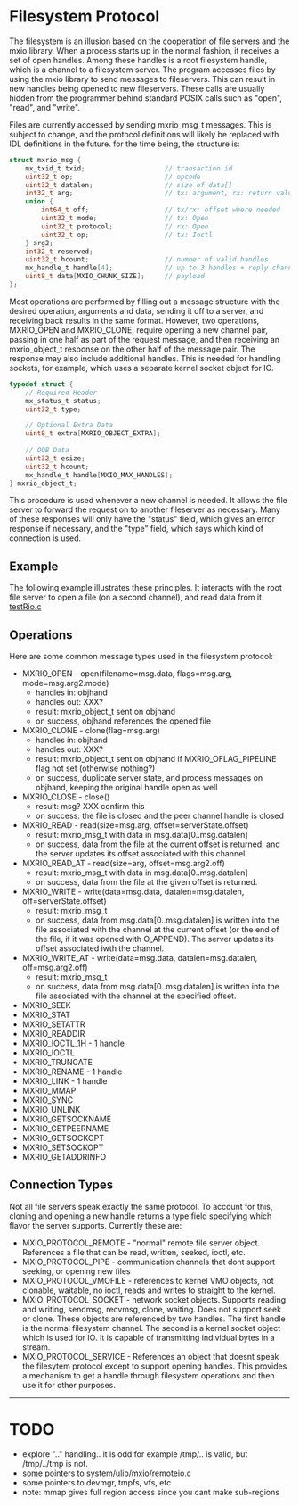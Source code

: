 # Filesystem Protocol

The filesystem is an illusion based on the cooperation of 
file servers and the mxio library.  When a process starts up
in the normal fashion, it receives a set of open handles.
Among these handles is a root filesystem handle, which is a
channel to a filesystem server.  The program accesses files
by using the mxio library to send messages to fileservers.
This can result in new handles being opened to new fileservers.
These calls are usually hidden from the programmer behind
standard POSIX calls such as "open", "read", and "write".

Files are currently accessed by sending mxrio_msg_t messages.
This is subject to change, and the protocol definitions will
likely be replaced with IDL definitions in the future.  for the
time being, the structure is:

```c
struct mxrio_msg {
    mx_txid_t txid;                    // transaction id
    uint32_t op;                       // opcode
    uint32_t datalen;                  // size of data[]
    int32_t arg;                       // tx: argument, rx: return value
    union {
        int64_t off;                   // tx/rx: offset where needed
        uint32_t mode;                 // tx: Open
        uint32_t protocol;             // rx: Open
        uint32_t op;                   // tx: Ioctl
    } arg2;
    int32_t reserved;
    uint32_t hcount;                   // number of valid handles
    mx_handle_t handle[4];             // up to 3 handles + reply channel handle
    uint8_t data[MXIO_CHUNK_SIZE];     // payload
};
```

Most operations are performed by filling out a message structure
with the desired operation, arguments and data, sending it off
to a server, and receiving back results in the same format.
However, two operations, MXRIO_OPEN and MXRIO_CLONE, require opening 
a new channel pair, passing in one half as part of the request message,
and then receiving an mxrio_object_t response on the other half
of the message pair.  The response may also include additional
handles.  This is needed for handling sockets, for example, which
uses a separate kernel socket object for IO.

```c
typedef struct {
    // Required Header
    mx_status_t status;
    uint32_t type;

    // Optional Extra Data
    uint8_t extra[MXRIO_OBJECT_EXTRA];
    
    // OOB Data
    uint32_t esize;
    uint32_t hcount;
    mx_handle_t handle[MXIO_MAX_HANDLES]; 
} mxrio_object_t;
```

This procedure is used whenever a new channel is needed. It allows
the file server to
forward the request on to another fileserver as necessary.  Many
of these responses will only have the "status" field, which gives
an error response if necessary, and the "type" field, which says
which kind of connection is used.

## Example

The following example illustrates these principles.  It interacts
with the root file server to open a file (on a second channel),
and read data from it. [testRio.c](testRio/testRio.c)

## Operations

Here are some common message types used in the filesystem protocol:

- MXRIO_OPEN - open(filename=msg.data, flags=msg.arg, mode=msg.arg2.mode)
    - handles in: objhand
    - handles out: XXX?
    - result: mxrio_object_t sent on objhand
    - on success, objhand references the opened file
- MXRIO_CLONE - clone(flag=msg.arg)
    - handles in: objhand
    - handles out: XXX?
    - result: mxrio_object_t sent on objhand if MXRIO_OFLAG_PIPELINE flag not
      set (otherwise nothing?)
    - on success, duplicate server state, and process messages on objhand,
      keeping the original handle open as well
- MXRIO_CLOSE - close()
    - result: msg? XXX confirm this
    - on success: the file is closed and the peer channel handle is closed
- MXRIO_READ - read(size=msg.arg, offset=serverState.offset)
    - result: mxrio_msg_t with data in msg.data[0..msg.datalen]
    - on success, data from the file at the current offset is returned, 
      and the server updates its offset associated with this channel.
- MXRIO_READ_AT - read(size=arg, offset=msg.arg2.off)
    - result: mxrio_msg_t with data in msg.data[0..msg.datalen]
    - on success, data from the file at the given offset is returned.
- MXRIO_WRITE - write(data=msg.data, datalen=msg.datalen, off=serverState.offset)
    - result: mxrio_msg_t
    - on success, data from msg.data[0..msg.datalen] is written into
      the file associated with the channel at the current offset (or
      the end of the file, if it was opened with O_APPEND).  The 
      server updates its offset associated iwth the channel.
- MXRIO_WRITE_AT - write(data=msg.data, datalen=msg.datalen, off=msg.arg2.off)
    - result: mxrio_msg_t
    - on success, data from msg.data[0..msg.datalen] is written into
      the file associated with the channel at the specified offset.
- MXRIO_SEEK
- MXRIO_STAT
- MXRIO_SETATTR
- MXRIO_READDIR
- MXRIO_IOCTL_1H - 1 handle
- MXRIO_IOCTL
- MXRIO_TRUNCATE
- MXRIO_RENAME - 1 handle
- MXRIO_LINK - 1 handle
- MXRIO_MMAP
- MXRIO_SYNC
- MXRIO_UNLINK
- MXRIO_GETSOCKNAME
- MXRIO_GETPEERNAME
- MXRIO_GETSOCKOPT
- MXRIO_SETSOCKOPT
- MXRIO_GETADDRINFO


## Connection Types

Not all file servers speak exactly the same protocol.  To account
for this, cloning and opening a new handle returns a type field specifying
which flavor the server supports.  Currently these are:

- MXIO_PROTOCOL_REMOTE  - "normal" remote file server object.  References
        a file that can be read, written, seeked, ioctl, etc.
- MXIO_PROTOCOL_PIPE    - communication channels that dont support seeking,
        or opening new files
- MXIO_PROTOCOL_VMOFILE - references to kernel VMO objects, not clonable, 
        waitable, no ioctl, reads and writes to straight to the kernel.
- MXIO_PROTOCOL_SOCKET  - network socket objects.  Supports reading and
        writing, sendmsg, recvmsg, clone, waiting. Does not support seek
        or clone.  These objects are referenced by two handles.  The
        first handle is the normal filesystem channel.  The second is
        a kernel socket object which is used for IO.  It is capable of
        transmitting individual bytes in a stream.
- MXIO_PROTOCOL_SERVICE - References an object that doesnt speak the
        filesytem protocol except to support opening handles.  This
        provides a mechanism to get a handle through filesystem operations
        and then use it for other purposes.

----
# TODO
- explore ".." handling.. it is odd
  for example /tmp/.. is valid, but /tmp/../tmp is not.
- some pointers to system/ulib/mxio/remoteio.c
- some pointers to devmgr, tmpfs, vfs, etc
- note: mmap gives full region access since you cant make sub-regions

